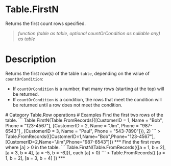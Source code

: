 ﻿# Table.FirstN
Returns the first count rows specified.
> _function (table as table, optional countOrCondition as nullable any) as table_
# Description 
Returns the first row(s) of the table <code>table</code>, depending on the value of <code>countOrCondition</code>:
    <ul>
    <li> If <code>countOrCondition</code> is a number, that many rows (starting at the top) will be returned. </li>
    <li> If <code>countOrCondition</code> is a condition, the rows that meet the condition will be returned until a row does not meet the condition.</li>
</ul>
# Category 
Table.Row operations
# Examples 
Find the first two rows of the table.
```
Table.FirstN(Table.FromRecords({[CustomerID = 1, Name = "Bob", Phone = "123-4567"],  [CustomerID = 2, Name = "Jim", Phone = "987-6543"] ,  [CustomerID = 3, Name = "Paul", Phone = "543-7890"]}), 2)
```
> Table.FromRecords({[CustomerID=1,Name="Bob",Phone="123-4567"],[CustomerID=2,Name="Jim",Phone="987-6543"]})
***
Find the first rows where [a] > 0 in the table.
```
Table.FirstN(Table.FromRecords({[a = 1, b = 2], [a = 3, b = 4], [a = -5, b = -6]}), each [a] > 0)
```
> Table.FromRecords({ [a = 1, b = 2], 
    [a = 3, b = 4] })
***
